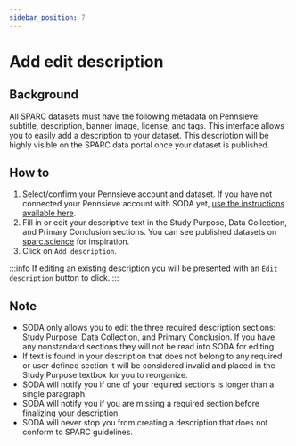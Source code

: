 ```yaml
---
sidebar_position: 7
---
```


# Add edit description

## Background

All SPARC datasets must have the following metadata on Pennsieve: subtitle, description, banner image, license, and tags. This interface allows you to easily add a description to your dataset. This description will be highly visible on the SPARC data portal once your dataset is published.

## How to

1. Select/confirm your Pennsieve account and dataset. If you have not connected your Pennsieve account with SODA yet, [use the instructions available here](./connect-your-pennsieve-account-with-soda).
2. Fill in or edit your descriptive text in the Study Purpose, Data Collection, and Primary Conclusion sections. You can see published datasets on [sparc.science](https://sparc.science/) for inspiration.
3. Click on `Add description`.

:::info
If editing an existing description you will be presented with an `Edit description` button to click.
:::

## Note

- SODA only allows you to edit the three required description sections: Study Purpose, Data Collection, and Primary Conclusion. If you have any nonstandard sections they will not be read into SODA for editing.
- If text is found in your description that does not belong to any required or user defined section it will be considered invalid and placed in the Study Purpose textbox for you to reorganize.
- SODA will notify you if one of your required sections is longer than a single paragraph.
- SODA will notify you if you are missing a required section before finalizing your description.
- SODA will never stop you from creating a description that does not conform to SPARC guidelines.
